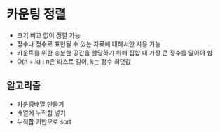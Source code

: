 # 카운팅 정렬

- 크기 비교 없이 정렬 가능
- 정수나 정수로 표현될 수 있는 자료에 대해서만 사용 가능
- 카운트를 위한 충분한 공간을 할당하기 위해 집합 내 가장 큰 정수를 알아야 함
- O(n + k) : n은 리스트 길이, k는 정수 최댓값



## 알고리즘

- 카운팅배열 만들기
- 배열에 누적합 넣기
- 누적합 기반으로 sort